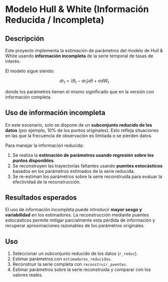 # Modelo Hull & White (Información Reducida / Incompleta)

## Descripción

Este proyecto implementa la estimación de parámetros del modelo de Hull & White usando **información incompleta** de la serie temporal de tasas de interés.

El modelo sigue siendo:

$$
dr_t = (\theta_t - a r_t) dt + \sigma dW_t
$$

donde los parámetros tienen el mismo significado que en la versión con información completa.

## Uso de información incompleta

En este escenario, solo se dispone de un **subconjunto reducido de los datos** (por ejemplo, 10% de los puntos originales). Esto refleja situaciones en las que la frecuencia de observación es limitada o se pierden datos.

Para manejar la información reducida:

1. Se realiza la **estimación de parámetros usando regresión sobre los puntos disponibles**.
2. Se reconstruyen las trayectorias faltantes usando **puentes estocásticos** basados en los parámetros estimados de la serie reducida.
3. Se re-estiman los parámetros sobre la serie reconstruida para evaluar la efectividad de la reconstrucción.

## Resultados esperados

El uso de información incompleta puede introducir **mayor sesgo y variabilidad** en los estimadores. La reconstrucción mediante puentes estocásticos permite mitigar parcialmente esta pérdida de información y recuperar aproximaciones razonables de los parámetros originales.

## Uso

1. Seleccionar un subconjunto reducido de los datos (`r_reduc`).
2. Estimar parámetros con `estimadores_reducidos`.
3. Reconstruir la serie completa con `reconstruir_puentes`.
4. Estimar parámetros sobre la serie reconstruida y comparar con los valores reales.
